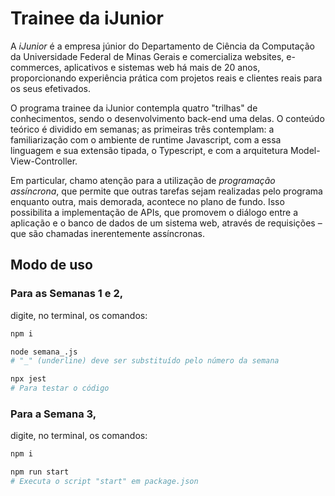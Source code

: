 # Trainee da iJunior

A *iJunior* é a empresa júnior do Departamento de Ciência da Computação da Universidade Federal de Minas Gerais e comercializa websites, e-commerces, aplicativos e sistemas web há mais de 20 anos, proporcionando experiência prática com projetos reais e clientes reais para os seus efetivados.

O programa trainee da iJunior contempla quatro "trilhas" de conhecimentos, sendo o desenvolvimento back-end uma delas. O conteúdo teórico é dividido em semanas; as primeiras três contemplam: a familiarização com o ambiente de runtime Javascript, com a essa linguagem e sua extensão tipada, o Typescript, e com a arquitetura Model-View-Controller.

Em particular, chamo atenção para a utilização de *programação assíncrona*, que permite que outras tarefas sejam realizadas pelo programa enquanto outra, mais demorada, acontece no plano de fundo. Isso possibilita a implementação de APIs, que promovem o diálogo entre a aplicação e o banco de dados de um sistema web, através de requisições – que são chamadas inerentemente assíncronas.

## Modo de uso

### Para as Semanas 1 e 2, 
digite, no terminal, os comandos:

```bash
npm i

node semana_.js
# "_" (underline) deve ser substituído pelo número da semana
```

```bash
npx jest
# Para testar o código
```

### Para a Semana 3, 
digite, no terminal, os comandos:

```bash
npm i

npm run start
# Executa o script "start" em package.json
```
